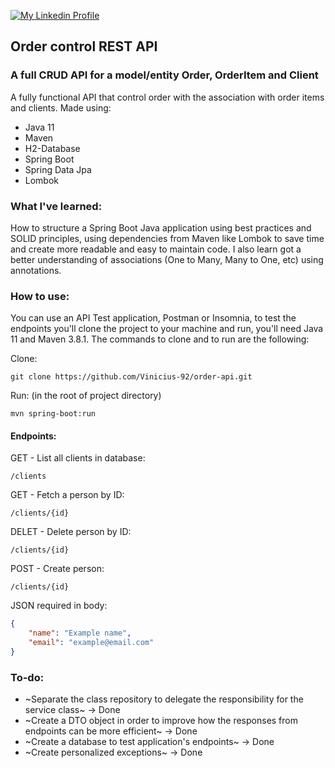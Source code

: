 [![My Linkedin Profile](https://img.shields.io/badge/LinkedIn-0077B5?style=for-the-badge&logo=linkedin&logoColor=white)](http://www.linkedin.com/in/vinicius-92)

## Order control REST API 

### A full CRUD API for a model/entity Order, OrderItem and Client

A fully functional API that control order with the association with order items and clients. Made using:

* Java 11
* Maven
* H2-Database
* Spring Boot
* Spring Data Jpa
* Lombok

### What I've learned: 

How to structure a Spring Boot Java application using best practices and SOLID principles, using dependencies from Maven like Lombok to save time and create more readable and easy to maintain code. I also learn got a better understanding of associations (One to Many, Many to One, etc) using annotations.

### How to use:

You can use an API Test application, Postman or Insomnia, to test the endpoints you'll clone the project to your machine and run, you'll need Java 11 and Maven 3.8.1. The commands to clone and to run are the following:

Clone:
```shell script
git clone https://github.com/Vinicius-92/order-api.git
```

Run: (in the root of project directory)
```shell script
mvn spring-boot:run
```

#### Endpoints:

GET - List all clients in database:
```
/clients
```

GET - Fetch a person by ID:
```
/clients/{id}
```

DELET - Delete person by ID:
```
/clients/{id}
```

POST - Create person:
```
/clients/{id}
```
JSON required in body:
```json
{
    "name": "Example name",
    "email": "example@email.com"
}
``` 

### To-do:
* ~Separate the class repository to delegate the responsibility for the service class~ -> Done
* ~Create a DTO object in order to improve how the responses from endpoints can be more efficient~ -> Done
* ~Create a database to test application's endpoints~ -> Done
* ~Create personalized exceptions~ -> Done

